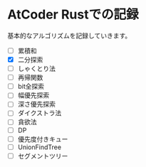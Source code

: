 # AtCoder Rustでの記録

基本的なアルゴリズムを記録していきます。

- [ ] 累積和
- [x] 二分探索
- [ ] しゃくとり法
- [ ] 再帰関数
- [ ] bit全探索
- [ ] 幅優先探索
- [ ] 深さ優先探索
- [ ] ダイクストラ法
- [ ] 貪欲法
- [ ] DP
- [ ] 優先度付きキュー
- [ ] UnionFindTree
- [ ] セグメントツリー

